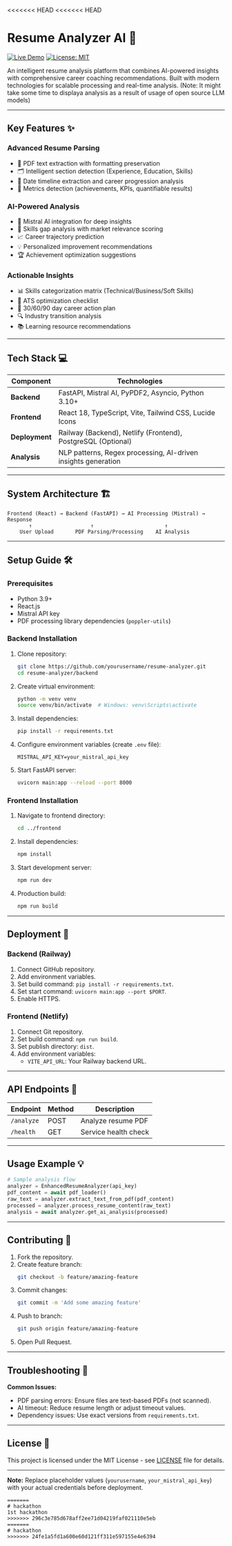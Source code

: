 <<<<<<< HEAD
<<<<<<< HEAD

# Resume Analyzer AI 🤖

[![Live Demo](https://img.shields.io/badge/Demo-Live%20Project-green?style=for-the-badge)](https://resume-analyze-ai.netlify.app)
[![License: MIT](https://img.shields.io/badge/License-MIT-blue.svg?style=for-the-badge)](https://opensource.org/licenses/MIT)

An intelligent resume analysis platform that combines AI-powered insights with comprehensive career coaching recommendations. Built with modern technologies for scalable processing and real-time analysis.
(Note: It might take some time to displaya analysis as a result of usage of open source LLM models)


---

## Key Features ✨

### Advanced Resume Parsing
- 📄 PDF text extraction with formatting preservation
- 🗂️ Intelligent section detection (Experience, Education, Skills)
- 📅 Date timeline extraction and career progression analysis
- 🔢 Metrics detection (achievements, KPIs, quantifiable results)

### AI-Powered Analysis
- 🤖 Mistral AI integration for deep insights
- 🎯 Skills gap analysis with market relevance scoring
- 📈 Career trajectory prediction
- 💡 Personalized improvement recommendations
- 🏆 Achievement optimization suggestions

### Actionable Insights
- 📊 Skills categorization matrix (Technical/Business/Soft Skills)
- 📝 ATS optimization checklist
- 🚀 30/60/90 day career action plan
- 🔍 Industry transition analysis
- 📚 Learning resource recommendations

---

## Tech Stack 💻

| Component       | Technologies                                                                 |
|-----------------|-----------------------------------------------------------------------------|
| **Backend**     | FastAPI, Mistral AI, PyPDF2, Asyncio, Python 3.10+                          |
| **Frontend**    | React 18, TypeScript, Vite, Tailwind CSS, Lucide Icons                      |
| **Deployment**  | Railway (Backend), Netlify (Frontend), PostgreSQL (Optional)                |
| **Analysis**    | NLP patterns, Regex processing, AI-driven insights generation               |

---

## System Architecture 🏗️

```
Frontend (React) → Backend (FastAPI) → AI Processing (Mistral) → Response
       ↑                   ↑                       ↑
    User Upload       PDF Parsing/Processing    AI Analysis
```

---

## Setup Guide 🛠️

### Prerequisites
- Python 3.9+
- React.js
- Mistral API key
- PDF processing library dependencies (`poppler-utils`)

### Backend Installation

1. Clone repository:
   ```bash
   git clone https://github.com/yourusername/resume-analyzer.git
   cd resume-analyzer/backend
   ```

2. Create virtual environment:
   ```bash
   python -m venv venv
   source venv/bin/activate  # Windows: venv\Scripts\activate
   ```

3. Install dependencies:
   ```bash
   pip install -r requirements.txt
   ```

4. Configure environment variables (create `.env` file):
   ```env
   MISTRAL_API_KEY=your_mistral_api_key
   ```

5. Start FastAPI server:
   ```bash
   uvicorn main:app --reload --port 8000
   ```

### Frontend Installation

1. Navigate to frontend directory:
   ```bash
   cd ../frontend
   ```

2. Install dependencies:
   ```bash
   npm install
   ```

3. Start development server:
   ```bash
   npm run dev
   ```

4. Production build:
   ```bash
   npm run build
   ```

---

## Deployment 🚀

### Backend (Railway)
1. Connect GitHub repository.
2. Add environment variables.
3. Set build command: `pip install -r requirements.txt`.
4. Set start command: `uvicorn main:app --port $PORT`.
5. Enable HTTPS.

### Frontend (Netlify)
1. Connect Git repository.
2. Set build command: `npm run build`.
3. Set publish directory: `dist`.
4. Add environment variables:
   - `VITE_API_URL`: Your Railway backend URL.

---

## API Endpoints 📡

| Endpoint       | Method | Description                         |
|----------------|--------|-------------------------------------|
| `/analyze`     | POST   | Analyze resume PDF                  |
| `/health`      | GET    | Service health check                |

---

## Usage Example 💡

```python
# Sample analysis flow
analyzer = EnhancedResumeAnalyzer(api_key)
pdf_content = await pdf_loader()
raw_text = analyzer.extract_text_from_pdf(pdf_content)
processed = analyzer.process_resume_content(raw_text)
analysis = await analyzer.get_ai_analysis(processed)
```

---

## Contributing 🤝

1. Fork the repository.
2. Create feature branch:
   ```bash
   git checkout -b feature/amazing-feature
   ```
3. Commit changes:
   ```bash
   git commit -m 'Add some amazing feature'
   ```
4. Push to branch:
   ```bash
   git push origin feature/amazing-feature
   ```
5. Open Pull Request.

---

## Troubleshooting 🔧

**Common Issues:**
- PDF parsing errors: Ensure files are text-based PDFs (not scanned).
- AI timeout: Reduce resume length or adjust timeout values.
- Dependency issues: Use exact versions from `requirements.txt`.

---

## License 📄

This project is licensed under the MIT License - see [LICENSE](LICENSE) file for details.

---

**Note:** Replace placeholder values (`yourusername`, `your_mistral_api_key`) with your actual credentials before deployment.
```
=======
# hackathon
1st hackathon
>>>>>>> 296c3e785d678aff2ee71d04219faf021110e5eb
=======
# hackathon
>>>>>>> 24fe1a5fd1a600e60d121ff311e597155e4e6394
